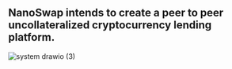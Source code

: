 ## NanoSwap intends to create a peer to peer uncollateralized cryptocurrency lending platform.

![system drawio (3)](https://user-images.githubusercontent.com/5047455/233403068-ab60ef0e-687c-41b2-ac97-9823d1d0f454.png)
